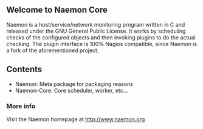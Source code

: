 ## Welcome to Naemon Core ##

Naemon is a host/service/network monitoring program written in C and
released under the GNU General Public License. It works by scheduling
checks of the configured objects and then invoking plugins to do the
actual checking. The plugin interface is 100% Nagios compatible, since
Naemon is a fork of the aforementioned project.

## Contents

 * Naemon: Meta package for packaging reasons
 * Naemon-Core: Core scheduler, worker, etc...

### More info ###

Visit the Naemon homepage at http://www.naemon.org
